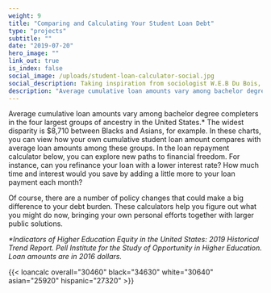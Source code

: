 ```yaml
---
weight: 9
title: "Comparing and Calculating Your Student Loan Debt"
type: "projects"
subtitle: ""
date: "2019-07-20"
hero_image: ""
link_out: true
is_index: false
social_image: /uploads/student-loan-calculator-social.jpg
social_description: Taking inspiration from sociologist W.E.B Du Bois, these interactive charts allow you to view your student loan amount in comparison to others', and explore new paths to financial freedom. 
description: "Average cumulative loan amounts vary among bachelor degree completers in the four largest groups of ancestry in the United States. The widest disparity is $8,710 between Blacks and Asians, for example. In these charts, you can view how your own cumulative student loan amount compares with average loan amounts among these groups. In the loan repayment calculator below, you can explore new paths to financial freedom. For instance, can you refinance your loan with a lower interest rate? How much time and interest would you save by adding a little more to your loan payment each month?"
---
```


Average cumulative loan amounts vary among bachelor degree completers in the four largest groups of ancestry in the United States.* The widest disparity is $8,710 between Blacks and Asians, for example. In these charts, you can view how your own cumulative student loan amount compares with average loan amounts among these groups. In the loan repayment calculator below, you can explore new paths to financial freedom. For instance, can you refinance your loan with a lower interest rate? How much time and interest would you save by adding a little more to your loan payment each month? 

Of course, there are a number of policy changes that could make a big difference to your debt burden. These calculators help you figure out what you might do now, bringing your own personal efforts together with larger public solutions.

<i>*Indicators of Higher Education Equity in the United States: 2019 Historical Trend Report. Pell Institute for the Study of Opportunity in Higher Education. Loan amounts are in 2016 dollars.</i>

{{< loancalc overall="30460" black="34630" white="30640" asian="25920" hispanic="27320" >}}


